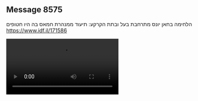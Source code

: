 ## Message 8575

הלחימה בחאן יונס מתרחבת בעל ובתת הקרקע:
תיעוד ממנהרת חמאס בה היו חטופים
https://www.idf.il/171586

![Video](8575/8575_media.mp4)
